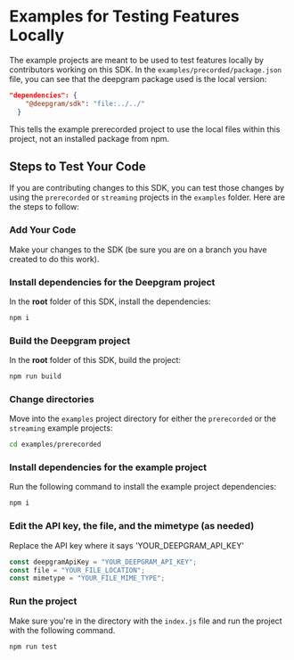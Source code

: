 # Examples for Testing Features Locally

The example projects are meant to be used to test features locally by contributors working on this SDK. In the `examples/precorded/package.json` file, you can see that the deepgram package used is the local version:

```json
"dependencies": {
    "@deepgram/sdk": "file:../../"
  }
```

This tells the example prerecorded project to use the local files within this project, not an installed package from npm.

## Steps to Test Your Code

If you are contributing changes to this SDK, you can test those changes by using the `prerecorded` or `streaming` projects in the `examples` folder. Here are the steps to follow:

### Add Your Code

Make your changes to the SDK (be sure you are on a branch you have created to do this work).

### Install dependencies for the Deepgram project

In the **root** folder of this SDK, install the dependencies:

```bash
npm i
```

### Build the Deepgram project

In the **root** folder of this SDK, build the project:

```bash
npm run build
```

### Change directories

Move into the `examples` project directory for either the `prerecorded` or the `streaming` example projects:

```bash
cd examples/prerecorded
```

### Install dependencies for the example project

Run the following command to install the example project dependencies:

```bash
npm i
```

### Edit the API key, the file, and the mimetype (as needed)

Replace the API key where it says 'YOUR_DEEPGRAM_API_KEY'

```js
const deepgramApiKey = "YOUR_DEEPGRAM_API_KEY";
const file = "YOUR_FILE_LOCATION";
const mimetype = "YOUR_FILE_MIME_TYPE";
```

### Run the project

Make sure you're in the directory with the `index.js` file and run the project with the following command.

```bash
npm run test
```
